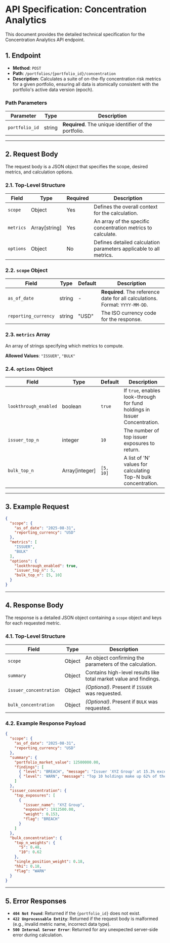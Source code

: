 # API Specification: Concentration Analytics

This document provides the detailed technical specification for the Concentration Analytics API endpoint.

## 1. Endpoint

* **Method**: `POST`
* **Path**: `/portfolios/{portfolio_id}/concentration`
* **Description**: Calculates a suite of on-the-fly concentration risk metrics for a given portfolio, ensuring all data is atomically consistent with the portfolio's active data version (epoch).

### Path Parameters

| Parameter      | Type   | Description                               |
| -------------- | ------ | ----------------------------------------- |
| `portfolio_id` | string | **Required**. The unique identifier of the portfolio. |

---

## 2. Request Body

The request body is a JSON object that specifies the scope, desired metrics, and calculation options.

### 2.1. Top-Level Structure

| Field     | Type            | Required | Description                                                    |
|-----------|-----------------|----------|----------------------------------------------------------------|
| `scope`   | Object          | Yes      | Defines the overall context for the calculation.               |
| `metrics` | Array[string]   | Yes      | An array of the specific concentration metrics to calculate.   |
| `options` | Object          | No       | Defines detailed calculation parameters applicable to all metrics. |

### 2.2. `scope` Object

| Field                | Type   | Default | Description                                  |
|----------------------|--------|---------|----------------------------------------------|
| `as_of_date`         | string | -       | **Required**. The reference date for all calculations. Format: `YYYY-MM-DD`. |
| `reporting_currency` | string | "USD"   | The ISO currency code for the response.      |

### 2.3. `metrics` Array

An array of strings specifying which metrics to compute.

**Allowed Values**: `"ISSUER"`, `"BULK"`

### 2.4. `options` Object

| Field                 | Type          | Default    | Description                                                              |
|-----------------------|---------------|------------|--------------------------------------------------------------------------|
| `lookthrough_enabled` | boolean       | `true`     | If `true`, enables look-through for fund holdings in Issuer Concentration. |
| `issuer_top_n`        | integer       | `10`       | The number of top issuer exposures to return.                            |
| `bulk_top_n`          | Array[integer]| `[5, 10]`  | A list of 'N' values for calculating Top-N bulk concentration.           |

---

## 3. Example Request

```json
{
  "scope": {
    "as_of_date": "2025-08-31",
    "reporting_currency": "USD"
  },
  "metrics": [
    "ISSUER",
    "BULK"
  ],
  "options": {
    "lookthrough_enabled": true,
    "issuer_top_n": 5,
    "bulk_top_n": [5, 10]
  }
}
````

-----

## 4\. Response Body

The response is a detailed JSON object containing a `scope` object and keys for each requested metric.

### 4.1. Top-Level Structure

| Field                  | Type   | Description                                                              |
|------------------------|--------|--------------------------------------------------------------------------|
| `scope`                | Object | An object confirming the parameters of the calculation.                  |
| `summary`              | Object | Contains high-level results like total market value and findings.        |
| `issuer_concentration` | Object | *(Optional)*. Present if `ISSUER` was requested.                           |
| `bulk_concentration`   | Object | *(Optional)*. Present if `BULK` was requested.                             |

### 4.2. Example Response Payload

```json
{
  "scope": {
    "as_of_date": "2025-08-31",
    "reporting_currency": "USD"
  },
  "summary": {
    "portfolio_market_value": 12500000.00,
    "findings": [
      { "level": "BREACH", "message": "Issuer 'XYZ Group' at 15.3% exceeds the 10% limit." },
      { "level": "WARN", "message": "Top 10 holdings make up 62% of the portfolio, exceeding the 60% warning threshold." }
    ]
  },
  "issuer_concentration": {
    "top_exposures": [
      {
        "issuer_name": "XYZ Group",
        "exposure": 1912500.00,
        "weight": 0.153,
        "flag": "BREACH"
      }
    ]
  },
  "bulk_concentration": {
    "top_n_weights": {
      "5": 0.48,
      "10": 0.62
    },
    "single_position_weight": 0.18,
    "hhi": 0.18,
    "flag": "WARN"
  }
}
```

-----

## 5\. Error Responses

  * **`404 Not Found`**: Returned if the `{portfolio_id}` does not exist.
  * **`422 Unprocessable Entity`**: Returned if the request body is malformed (e.g., invalid metric name, incorrect data type).
  * **`500 Internal Server Error`**: Returned for any unexpected server-side error during calculation.

<!-- end list -->

 